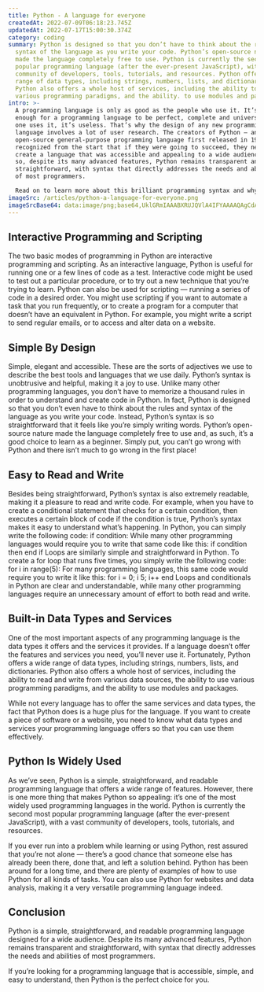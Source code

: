 ```yaml
---
title: Python - A language for everyone
createdAt: 2022-07-09T06:18:23.745Z
updatedAt: 2022-07-17T15:00:30.374Z
category: coding
summary: Python is designed so that you don’t have to think about the rules and
  syntax of the language as you write your code. Python’s open-source nature
  made the language completely free to use. Python is currently the second most
  popular programming language (after the ever-present JavaScript), with a vast
  community of developers, tools, tutorials, and resources. Python offers a wide
  range of data types, including strings, numbers, lists, and dictionaries.
  Python also offers a whole host of services, including the ability to use
  various programming paradigms, and the ability. to use modules and packages.
intro: >-
  A programming language is only as good as the people who use it. It’s not
  enough for a programming language to be perfect, complete and universal; if no
  one uses it, it’s useless. That’s why the design of any new programming
  language involves a lot of user research. The creators of Python — an
  open-source general-purpose programming language first released in 1991 —
  recognized from the start that if they were going to succeed, they needed to
  create a language that was accessible and appealing to a wide audience. And
  so, despite its many advanced features, Python remains transparent and
  straightforward, with syntax that directly addresses the needs and abilities
  of most programmers. 

  Read on to learn more about this brilliant programming syntax and why you should take some time to get acquainted with Python today!
imageSrc: /articles/python-a-language-for-everyone.png
imageSrcBase64: data:image/png;base64,UklGRmIAAABXRUJQVlA4IFYAAAAQAgCdASoKAAoAAUAmJZACdAD0uo7FvOgAAP78/Uyqbhg7KAzb9bilSvb8e1StrnNHX/zCEzNWvPcN6qtbJjc8H74qI8ikjyAN+trc+whCkvzlRJoAAA==
---
```


## Interactive Programming and Scripting

The two basic modes of programming in Python are interactive programming and scripting. As an interactive language, Python is useful for running one or a few lines of code as a test. Interactive code might be used to test out a particular procedure, or to try out a new technique that you’re trying to learn. Python can also be used for scripting — running a series of code in a desired order. You might use scripting if you want to automate a task that you run frequently, or to create a program for a computer that doesn’t have an equivalent in Python. For example, you might write a script to send regular emails, or to access and alter data on a website.

## Simple By Design

Simple, elegant and accessible. These are the sorts of adjectives we use to describe the best tools and languages that we use daily. Python’s syntax is unobtrusive and helpful, making it a joy to use. Unlike many other programming languages, you don’t have to memorize a thousand rules in order to understand and create code in Python. In fact, Python is designed so that you don’t even have to think about the rules and syntax of the language as you write your code. Instead, Python’s syntax is so straightforward that it feels like you’re simply writing words. Python’s open-source nature made the language completely free to use and, as such, it’s a good choice to learn as a beginner. Simply put, you can’t go wrong with Python and there isn’t much to go wrong in the first place!

## Easy to Read and Write

Besides being straightforward, Python’s syntax is also extremely readable, making it a pleasure to read and write code. For example, when you have to create a conditional statement that checks for a certain condition, then executes a certain block of code if the condition is true, Python’s syntax makes it easy to understand what’s happening. In Python, you can simply write the following code: if condition:
While many other programming languages would require you to write that same code like this: if condition then
end if
Loops are similarly simple and straightforward in Python. To create a for loop that runs five times, you simply write the following code: for i in range(5):
For many programming languages, this same code would require you to write it like this: for i = 0; i  5; i++
end
Loops and conditionals in Python are clear and understandable, while many other programming languages require an unnecessary amount of effort to both read and write.

## Built-in Data Types and Services

One of the most important aspects of any programming language is the data types it offers and the services it provides. If a language doesn’t offer the features and services you need, you’ll never use it. Fortunately, Python offers a wide range of data types, including strings, numbers, lists, and dictionaries. Python also offers a whole host of services, including the ability to read and write from various data sources, the ability to use various programming paradigms, and the ability to use modules and packages.

While not every language has to offer the same services and data types, the fact that Python does is a huge plus for the language. If you want to create a piece of software or a website, you need to know what data types and services your programming language offers so that you can use them effectively.

## Python Is Widely Used

As we’ve seen, Python is a simple, straightforward, and readable programming language that offers a wide range of features. However, there is one more thing that makes Python so appealing: it’s one of the most widely used programming languages in the world. Python is currently the second most popular programming language (after the ever-present JavaScript), with a vast community of developers, tools, tutorials, and resources.

If you ever run into a problem while learning or using Python, rest assured that you’re not alone — there’s a good chance that someone else has already been there, done that, and left a solution behind. Python has been around for a long time, and there are plenty of examples of how to use Python for all kinds of tasks. You can also use Python for websites and data analysis, making it a very versatile programming language indeed.

## Conclusion

Python is a simple, straightforward, and readable programming language designed for a wide audience. Despite its many advanced features, Python remains transparent and straightforward, with syntax that directly addresses the needs and abilities of most programmers.

If you’re looking for a programming language that is accessible, simple, and easy to understand, then Python is the perfect choice for you.
